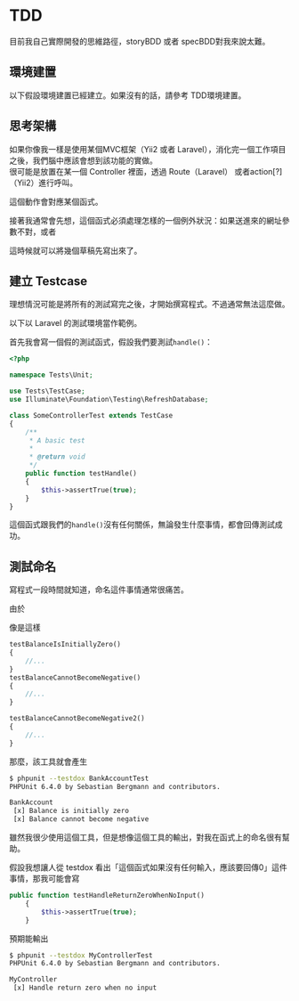 # TDD

目前我自己實際開發的思維路徑，storyBDD 或者 specBDD對我來說太難。

## 環境建置

以下假設環境建置已經建立。如果沒有的話，請參考 TDD環境建置。

## 思考架構

如果你像我一樣是使用某個MVC框架（Yii2 或者 Laravel），消化完一個工作項目之後，我們腦中應該會想到該功能的實做。  
很可能是放置在某一個 Controller 裡面，透過 Route（Laravel） 或者action\[?\]（Yii2）進行呼叫。

這個動作會對應某個函式。

接著我通常會先想，這個函式必須處理怎樣的一個例外狀況：如果送進來的網址參數不對，或者

這時候就可以將幾個草稿先寫出來了。

## 建立 Testcase

理想情況可能是將所有的測試寫完之後，才開始撰寫程式。不過通常無法這麼做。

以下以 Laravel 的測試環境當作範例。

首先我會寫一個假的測試函式，假設我們要測試`handle()`：

```php
<?php

namespace Tests\Unit;

use Tests\TestCase;
use Illuminate\Foundation\Testing\RefreshDatabase;

class SomeControllerTest extends TestCase
{
    /**
     * A basic test
     *
     * @return void
     */
    public function testHandle()
    {
        $this->assertTrue(true);
    }
}
```

這個函式跟我們的`handle()`沒有任何關係，無論發生什麼事情，都會回傳測試成功。

## 測試命名

寫程式一段時間就知道，命名這件事情通常很痛苦。

由於

像是這樣

```php
testBalanceIsInitiallyZero()
{
    //...
}
testBalanceCannotBecomeNegative()
{
    //...
}

testBalanceCannotBecomeNegative2()
{
    //...
}
```

那麼，該工具就會產生

```bash
$ phpunit --testdox BankAccountTest
PHPUnit 6.4.0 by Sebastian Bergmann and contributors.

BankAccount
 [x] Balance is initially zero
 [x] Balance cannot become negative
```

雖然我很少使用這個工具，但是想像這個工具的輸出，對我在函式上的命名很有幫助。

假設我想讓人從 testdox 看出「這個函式如果沒有任何輸入，應該要回傳0」這件事情，那我可能會寫

```php
public function testHandleReturnZeroWhenNoInput()
    {
        $this->assertTrue(true);
    }
```

預期能輸出

```bash
$ phpunit --testdox MyControllerTest
PHPUnit 6.4.0 by Sebastian Bergmann and contributors.

MyController
 [x] Handle return zero when no input
```



